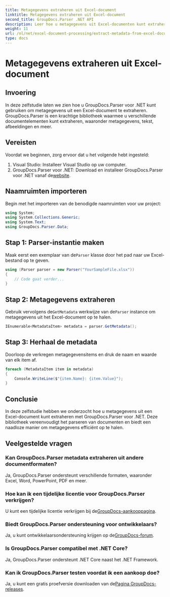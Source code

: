 ```yaml
---
title: Metagegevens extraheren uit Excel-document
linktitle: Metagegevens extraheren uit Excel-document
second_title: GroupDocs.Parser .NET API
description: Leer hoe u metagegevens uit Excel-documenten kunt extraheren met GroupDocs.Parser voor .NET. Volg deze stapsgewijze zelfstudie.
weight: 11
url: /nl/net/excel-document-processing/extract-metadata-from-excel-document/
type: docs
---
```

# Metagegevens extraheren uit Excel-document

## Invoering
In deze zelfstudie laten we zien hoe u GroupDocs.Parser voor .NET kunt gebruiken om metagegevens uit een Excel-document te extraheren. GroupDocs.Parser is een krachtige bibliotheek waarmee u verschillende documentelementen kunt extraheren, waaronder metagegevens, tekst, afbeeldingen en meer.
## Vereisten
Voordat we beginnen, zorg ervoor dat u het volgende hebt ingesteld:
1. Visual Studio: Installeer Visual Studio op uw computer.
2.  GroupDocs.Parser voor .NET: Download en installeer GroupDocs.Parser voor .NET vanaf de[website](https://releases.groupdocs.com/parser/net/).

## Naamruimten importeren
Begin met het importeren van de benodigde naamruimten voor uw project:
```csharp
using System;
using System.Collections.Generic;
using System.Text;
using GroupDocs.Parser.Data;
```
## Stap 1: Parser-instantie maken
 Maak eerst een exemplaar van de`Parser` klasse door het pad naar uw Excel-bestand op te geven.
```csharp
using (Parser parser = new Parser("YourSampleFile.xlsx"))
{
    // Code gaat verder...
}
```
## Stap 2: Metagegevens extraheren
 Gebruik vervolgens de`GetMetadata` werkwijze van de`Parser` instance om metagegevens uit het Excel-document op te halen.
```csharp
IEnumerable<MetadataItem> metadata = parser.GetMetadata();
```
## Stap 3: Herhaal de metadata
Doorloop de verkregen metagegevensitems en druk de naam en waarde van elk item af.
```csharp
foreach (MetadataItem item in metadata)
{
    Console.WriteLine($"{item.Name}: {item.Value}");
}
```

## Conclusie
In deze zelfstudie hebben we onderzocht hoe u metagegevens uit een Excel-document kunt extraheren met GroupDocs.Parser voor .NET. Deze bibliotheek vereenvoudigt het parseren van documenten en biedt een naadloze manier om metagegevens efficiënt op te halen.

## Veelgestelde vragen
### Kan GroupDocs.Parser metadata extraheren uit andere documentformaten?
Ja, GroupDocs.Parser ondersteunt verschillende formaten, waaronder Excel, Word, PowerPoint, PDF en meer.
### Hoe kan ik een tijdelijke licentie voor GroupDocs.Parser verkrijgen?
 U kunt een tijdelijke licentie verkrijgen bij de[GroupDocs-aankooppagina](https://purchase.groupdocs.com/temporary-license/).
### Biedt GroupDocs.Parser ondersteuning voor ontwikkelaars?
 Ja, u kunt ontwikkelaarsondersteuning krijgen op de[GroupDocs-forum](https://forum.groupdocs.com/c/parser/17).
### Is GroupDocs.Parser compatibel met .NET Core?
Ja, GroupDocs.Parser ondersteunt .NET Core naast het .NET Framework.
### Kan ik GroupDocs.Parser testen voordat ik een aankoop doe?
 Ja, u kunt een gratis proefversie downloaden van de[Pagina GroupDocs-releases](https://releases.groupdocs.com/).